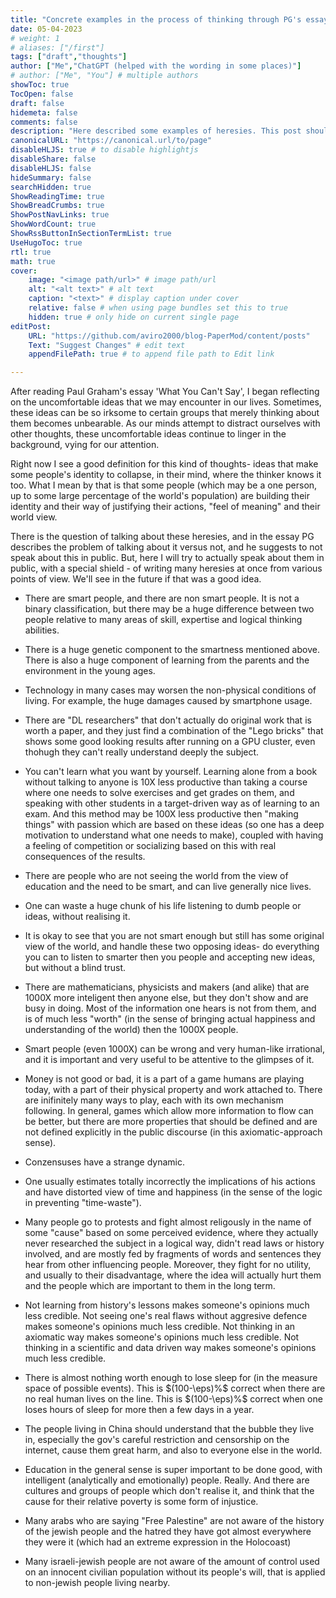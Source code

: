 ```yaml
---
title: "Concrete examples in the process of thinking through PG's essay "what you can't say""
date: 05-04-2023
# weight: 1
# aliases: ["/first"]
tags: ["draft","thoughts"]
author: ["Me","ChatGPT (helped with the wording in some places)"]
# author: ["Me", "You"] # multiple authors
showToc: true
TocOpen: false
draft: false
hidemeta: false
comments: false
description: "Here described some examples of heresies. This post should be read after reading Paul Graham's essay 'What you can't say'"
canonicalURL: "https://canonical.url/to/page"
disableHLJS: true # to disable highlightjs
disableShare: false
disableHLJS: false
hideSummary: false
searchHidden: true
ShowReadingTime: true
ShowBreadCrumbs: true
ShowPostNavLinks: true
ShowWordCount: true
ShowRssButtonInSectionTermList: true
UseHugoToc: true
rtl: true
math: true
cover:
    image: "<image path/url>" # image path/url
    alt: "<alt text>" # alt text
    caption: "<text>" # display caption under cover
    relative: false # when using page bundles set this to true
    hidden: true # only hide on current single page
editPost:
    URL: "https://github.com/aviro2000/blog-PaperMod/content/posts"
    Text: "Suggest Changes" # edit text
    appendFilePath: true # to append file path to Edit link

---
```


After reading Paul Graham's essay 'What You Can't Say', I began reflecting on the uncomfortable ideas that we may encounter in our lives. Sometimes, these ideas can be so irksome to certain groups that merely thinking about them becomes unbearable. As our minds attempt to distract ourselves with other thoughts, these uncomfortable ideas continue to linger in the background, vying for our attention.

Right now I see a good definition for this kind of thoughts- ideas that make some people's identity to collapse, in their mind, where the thinker knows it too. What I mean by that is that some people (which may be a one person, up to some large percentage of the world's population) are building their identity and their way of justifying their actions, "feel of meaning" and their world view.

There is the question of talking about these heresies, and in the essay PG describes the problem of talking about it versus not, and he suggests to not speak about this in public. But, here I will try to actually speak about them in public, with a special shield - of writing many heresies at once from various points of view. We'll see in the future if that was a good idea.

- There are smart people, and there are non smart people. It is not a binary classification, but there may be a huge difference between two people relative to many areas of skill, expertise and logical thinking abilities.
- There is a huge genetic component to the smartness mentioned above. There is also a huge component of learning from the parents and the environment in the young ages.
- Technology in many cases may worsen the non-physical conditions of living. For example, the huge damages caused by smartphone usage.
- There are "DL researchers" that don't actually do original work that is worth a paper, and they just find a combination of the "Lego bricks" that shows some good looking results after running on a GPU cluster, even thohugh they can't really understand deeply the subject. 
- You can't learn what you want by yourself. Learning alone from a book without talking to anyone is 10X less productive than taking a course where one needs to solve exercises and get grades on them, and speaking with other students in a target-driven way as of learning to an exam. And this method may be 100X less productive then "making things" with passion which are based on these ideas (so one has a deep motivation to understand what one needs to make), coupled with having a feeling of competition or socializing based on this with real consequences of the results.
- There are people who are not seeing the world from the view of education and the need to be smart, and can live generally nice lives.
- One can waste a huge chunk of his life listening to dumb people or ideas, without realising it.
- It is okay to see that you are not smart enough but still has some original view of the world, and handle these two opposing ideas- do everything you can to listen to smarter then you people and accepting new ideas, but without a blind trust.
- There are mathematicians, physicists and makers (and alike) that are 1000X more inteligent then anyone else, but they don't show and are busy in doing. Most of the information one hears is not from them, and is of much less "worth" (in the sense of bringing actual happiness and understanding of the world) then the 1000X people.
- Smart people (even 1000X) can be wrong and very human-like irrational, and it is important and very useful to be attentive to the glimpses of it.
- Money is not good or bad, it is a part of a game humans are playing today, with a part of their physical property and work attached to. There are inifinitely many ways to play, each with its own mechanism following. In general, games which allow more information to flow can be better, but there are more properties that should be defined and are not defined explicitly in the public discourse (in this axiomatic-approach sense).
- Conzensuses have a strange dynamic.
- One usually estimates totally incorrectly the implications of his actions and have distorted view of time and happiness (in the sense of the logic in preventing "time-waste").
- Many people go to protests and fight almost religously in the name of some "cause" based on some perceived evidence, where they actually never researched the subject in a logical way, didn't read laws or history involved, and are mostly fed by fragments of words and sentences they hear from other influencing people. Moreover, they fight for no utility, and usually to their disadvantage, where the idea will actually hurt them and the people which are important to them in the long term.
- Not learning from history's lessons makes someone's opinions much less credible. Not seeing one's real flaws without aggresive defence makes someone's opinions much less credible. Not thinking in an axiomatic way makes someone's opinions much less credible. Not thinking in a scientific and data driven way makes someone's opinions much less credible.
- There is almost nothing worth enough to lose sleep for (in the measure space of possible events). This is $(100-\eps)%$ correct when there are no real human lives on the line. This is $(100-\eps)%$ correct when one loses hours of sleep for more then a few days in a year.

- The people living in China should understand that the bubble they live in, especially the gov's careful restriction and censorship on the internet, cause them great harm, and also to everyone else in the world.
- Education in the general sense is super important to be done good, with intelligent (analytically and emotionally) people. Really. And there are cultures and groups of people which don't realise it, and think that the cause for their relative poverty is some form of injustice.
- Many arabs who are saying "Free Palestine" are not aware of the history of the jewish people and the hatred they have got almost everywhere they were it (which had an extreme expression in the Holocoast)
- Many israeli-jewish people are not aware of the amount of control used on an innocent civilian population without its people's will, that is applied to non-jewish people living nearby.